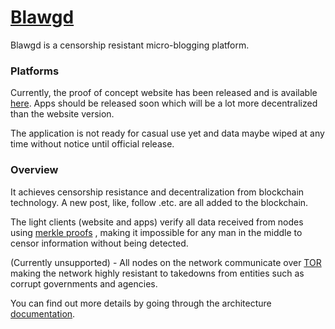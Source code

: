 # [Blawgd](https://blawgd.com)

Blawgd is a censorship resistant micro-blogging platform.

### Platforms
Currently, the proof of concept website has been released and is available [here](https://blawgd.com). Apps should be released soon which will be a lot
more decentralized than the website version.

The application is not ready for casual use yet and data maybe wiped at any time without notice until official release.

### Overview
It achieves censorship resistance and decentralization from blockchain technology. A new post, like, follow .etc. are all added
to the blockchain. 

The light clients (website and apps) verify all data received from nodes using [merkle proofs](https://en.wikipedia.org/wiki/Merkle_tree)
, making it impossible for any man in the middle to censor information without being detected.

(Currently unsupported) - All nodes on the network communicate over [TOR](https://en.wikipedia.org/wiki/Tor_(network)) making the network highly resistant
 to takedowns from entities such as corrupt governments and agencies.

You can find out more details by going through the architecture [documentation](./docs/ARCHITECTURE.md).
